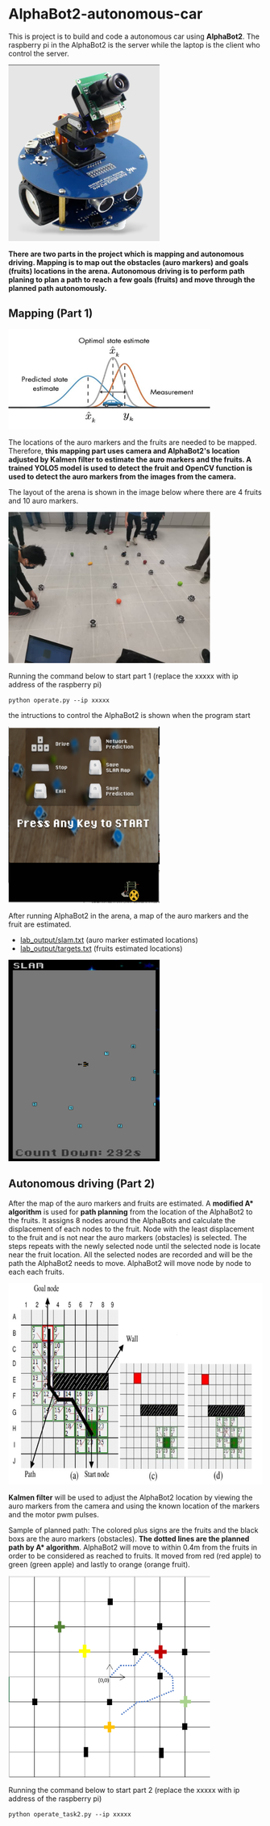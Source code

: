 # AlphaBot2-autonomous-car
This is project is to build and code a autonomous car using **AlphaBot2**. The raspberry pi in the AlphaBot2 is the server while the laptop is the client who control the server.

<img src="pics/Capture3.PNG" width="300" height="350" >

__There are two parts in the project which is mapping and autonomous driving. Mapping is to map out the obstacles (auro markers) and goals (fruits) locations in the arena. Autonomous driving is to perform path planing to plan a path to reach a few goals (fruits) and move through the planned path autonomously.__

## Mapping (Part 1)
<img src="pics/1594819952234.jpg" width="400" height="200" >

The locations of the auro markers and the fruits are needed to be mapped. Therefore, __this mapping part uses camera and AlphaBot2's location adjusted by Kalmen filter to estimate the auro markers and the fruits. A trained YOLO5 model is used to detect the fruit and OpenCV function is used to detect the auro markers from the images from the camera.__

The layout of the arena is shown in the image below where there are 4 fruits and 10 auro markers.

<img src="pics/WhatsApp Image 2022-12-06 at 1.57.47 AM.jpeg" width="400" height="300" >

Running the command below to start part 1 (replace the xxxxx with ip address of the raspberry pi)
```
python operate.py --ip xxxxx
```

the intructions to control the AlphaBot2 is shown when the program start

<img src="pics/Capture2.PNG" width="300" height="350" >

After running AlphaBot2 in the arena, a map of the auro markers and the fruit are estimated.
- [lab_output/slam.txt](lab_output/slam.txt) (auro marker estimated locations)
- [lab_output/targets.txt](lab_output/targets.txt) (fruits estimated locations)
<img src="pics/Capture1.PNG" width="300" height="400" >

## Autonomous driving (Part 2)
After the map of the auro markers and fruits are estimated. A __modified A* algorithm__ is used for **path planning** from the location of the AlphaBot2 to the fruits. It assigns 8 nodes around the AlphaBots and calculate the displacement of each nodes to the fruit. Node with the least displacement to the fruit and is not near the auro markers (obstacles) is selected. The steps repeats with the newly selected node until the selected node is locate near the fruit location. All the selected nodes are recorded and will be the path the AlphaBot2 needs to move. AlphaBot2 will move node by node to each each fruits.

<img src="pics/InkedIllustration-of-A-algorithm-path-planning.jpg" width="800" height="400" >

**Kalmen filter** will be used to adjust the AlphaBot2 location by viewing the auro markers from the camera and using the known location of the markers and the motor pwm pulses.

Sample of planned path:
The colored plus signs are the fruits and the black boxs are the auro markers (obstacles). __The dotted lines are the planned path by A* algorithm__. AlphaBot2 will move to within 0.4m from the fruits in order to be considered as reached to fruits. It moved from red (red apple) to green (green apple) and lastly to orange (orange fruit).

<img src="pics/Capture4.PNG" width="400" height="400" >

Running the command below to start part 2 (replace the xxxxx with ip address of the raspberry pi)
```
python operate_task2.py --ip xxxxx
```
